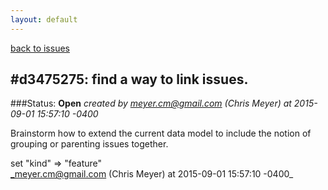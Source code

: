```yaml
---
layout: default
---
```

[back to issues](..)

## \#d3475275: find a way to link issues.

###Status: **Open**
_created by meyer.cm@gmail.com (Chris Meyer) at 2015-09-01 15:57:10 -0400_

Brainstorm how to extend the current data model to include the notion of
grouping or parenting issues together.

set "kind" => "feature"  
_meyer.cm@gmail.com (Chris Meyer) at 2015-09-01 15:57:10 -0400_
